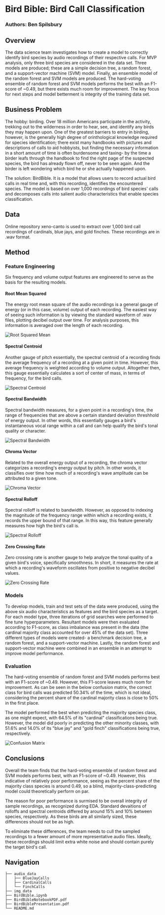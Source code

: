 # Bird Bible: Bird Call Classification
### Authors: Ben Spilsbury

## Overview

The data science team investigates how to create a model to correctly identify bird species by audio recordings of their respective calls. For MVP analysis, only three bird species are considered in the data set. Three models are produced; these are a simple decision tree, a random forest, and a support-vector machine (SVM) model. Finally, an ensemble model of the random forest and SVM models are produced. The hard-voting ensemble of random forest and SVM models performs the best with an F1-score of ~0.49, but there exists much room for improvement. The key focus for next steps and model betterment is integrity of the training data set.


## Business Problem

The hobby: birding. Over 18 million Americans participate in the activity, trekking  out to the wilderness in order to hear, see, and identify any birds they may happen upon. One of the greatest barriers to entry in birding, however, is the generally high degree of orinthological knowledge required for species identification; there exist many handbooks with pictures and descriptions of calls to aid hobbyists, but finding the necessary information in a short amount of time is often burdensome and taxing- by the time a birder leafs through the handbook to find the right page of the suspected species, the bird has already flown off, never to be seen again. And the birder is left wondering which bird he or she actually happened upon.

The solution: BirdBible. It is a model that allows users to record actual bird calls in real time and, with this recording, identifies the encountered species. The model is based on over 1,000 recordings of bird species' calls and decomposes calls into salient audio characteristics that enable species classification.

## Data

Online repository xeno-canto is used to extract over 1,000 bird call recordings of cardinals, blue jays, and gold finches. These recordings are in .wav format.

## Method


### Feature Engineering

Six frequency and volume output features are engineered to serve as the basis for the resulting models.

#### Root Mean Squared

The energy root mean square of the audio recordings is a general gauge of energy (or in this case, volume) output of each recording. The easiest way of seeing such information is by viewing the standard waveform of .wav files, plotting decibel output over time. For analysis purposes, this information is averaged over the length of each recording. 

![Root Squared Mean](./img_data/r_waveform.png)

#### Spectral Centroid

Another gauge of pitch essentially, the spectral centroid of a recording finds the average frequency of a recording at a given point in time. However, this average frequency is weighted according to volume output. Altogether then, this gauge essentially calculates a sort of center of mass, in terms of frequency, for the bird calls.

![Spectral Centroid](./img_data/r_spectralcentroid.png)

#### Spectral Bandwidth

Spectral bandwidth measures, for a given point in a recording's time, the range of frequencies that are above a certain standard deviation threshhold of energy output. In other words, this essentially gauges a bird's instantaneous vocal range within a call and can help qualify the bird's tonal quality or character.

![Spectral Bandwidth](./img_data/r_spectralbandwidth.png)

#### Chroma Vector

Related to the overall energy output of a recording, the chroma vector categorizes a recording's energy output by pitch. In other words, it classifies over time how much of a recording's wave amplitude can be attributed to a given tone.

![Chroma Vector](./img_data/r_chromavector.png)

#### Spectral Rolloff

Spectral rolloff is related to bandwidth. However, as opposed to indexing the magnitude of the frequency range within which a recording exists, it records the upper bound of that range. In this way, this feature generally measures how high the bird's call is.

![Spectral Rolloff](./img_data/r_spectralrolloff.png)

#### Zero Crossing Rate

Zero crossing rate is another gauge to help analyze the tonal quality of a given bird's voice, specifically smoothness. In short, it measures the rate at which a recording's waveform oscillates from positive to negative decibel values.

![Zero Crossing Rate](./img_data/r_zerocrossingrate.png)

### Models

To develop models, train and test sets of the data were produced, using the above six audio characteristics as features and the bird species as a target. For each model type, three iterations of grid searches were performed to fine tune hyperparameters. Resultant models were then evaluated according to F1-score, as class imbalance was present in the data (the cardinal majority class accounted for over 45% of the data set). Three different types of models were created- a benchmark decision tree, a random forest, and a support-vector machine. Lastly, the random forest and support-vector machine were combined in an ensemble in an attempt to improve model performance.

### Evaluation

The hard-voting ensemble of random forest and SVM models performs best with an F1-score of ~0.49. However, this F1-score leaves much room for improvement. As can be seen in the below confusion matrix, the correct class for bird calls was predicted 50.34% of the time, which is not ideal, considering the percent share of the cardinal majority class is close to 50% in the first place.

The model performed the best when predicting the majority species class, as one might expect, with 64.5% of its "cardinal" classifications being true. However, the model did poorly in predicting the other minority classes, with 51.6% and 14.0% of its "blue jay" and "gold finch" classifications being true, respectively.

![Confusion Matrix](./img_data/ensemble_cmat.png)

## Conclusions

Overall the team finds that the hard-voting ensemble of random forest and SVM models performs best, with an F1-score of ~0.49. However, this indicative of relatively poor performance, seeing as the percent share of the majority class species is around 0.49, so a blind, majority-class-predicting model could theoretically perform on par.

The reason for poor performance is surmised to be overall integrity of sample recordings, as recognized during EDA. Standard devaitions of rolloffs and spectral centroids differed by around 15% and 10% between species, respectively. As these birds are all similarly sized, these differences should not be as high.

To eliminate these differences, the team needs to cull the sampled recordings to a fewer amount of more representative audio files. Ideally, these recordings should limit extra white noise and should contain purely the target bird's call.

## Navigation
```
├── audio_data
│   ├── BlueJayCalls
│   ├── CardinalCalls
│   └── FinchCalls
├── img_data
├── BirdBible.ipynb
├── BirdBibleNotebookPDF.pdf
├── BirdBiblePresentation.pdf
└── README.md

